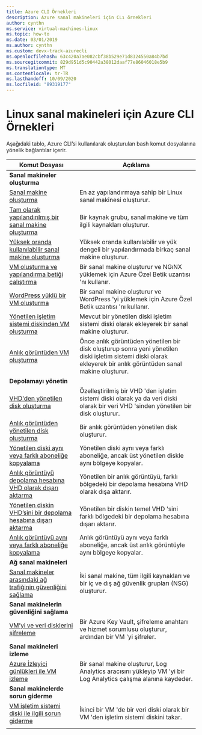 ```yaml
---
title: Azure CLI Örnekleri
description: Azure sanal makineleri için CLı örnekleri
author: cynthn
ms.service: virtual-machines-linux
ms.topic: how-to
ms.date: 03/01/2019
ms.author: cynthn
ms.custom: devx-track-azurecli
ms.openlocfilehash: 63c420a7ae082cbf38b529e71d8324550a84b7bd
ms.sourcegitcommit: 829d951d5c90442a38012daaf77e86046018e5b9
ms.translationtype: MT
ms.contentlocale: tr-TR
ms.lasthandoff: 10/09/2020
ms.locfileid: "89319177"
---
```

# <a name="azure-cli-samples-for-linux-virtual-machines"></a>Linux sanal makineleri için Azure CLI Örnekleri

Aşağıdaki tablo, Azure CLI’si kullanılarak oluşturulan bash komut dosyalarına yönelik bağlantılar içerir.

| Komut Dosyası | Açıklama |
|---|---|
|**Sanal makineler oluşturma**||
| [Sanal makine oluşturma](./../scripts/virtual-machines-linux-cli-sample-create-vm-quick-create.md?toc=%2fazure%2fvirtual-machines%2flinux%2ftoc.json) | En az yapılandırmaya sahip bir Linux sanal makinesi oluşturur. |
| [Tam olarak yapılandırılmış bir sanal makine oluşturma](./../scripts/virtual-machines-linux-cli-sample-create-vm.md?toc=%2fazure%2fvirtual-machines%2flinux%2ftoc.json) | Bir kaynak grubu, sanal makine ve tüm ilgili kaynakları oluşturur.|
| [Yüksek oranda kullanılabilir sanal makine oluşturma](./../scripts/virtual-machines-linux-cli-sample-nlb.md?toc=%2fazure%2fvirtual-machines%2flinux%2ftoc.json) | Yüksek oranda kullanılabilir ve yük dengeli bir yapılandırmada birkaç sanal makine oluşturur. |
| [VM oluşturma ve yapılandırma betiği çalıştırma](./../scripts/virtual-machines-linux-cli-sample-create-vm-nginx.md?toc=%2fazure%2fvirtual-machines%2flinux%2ftoc.json) | Bir sanal makine oluşturur ve NGıNX yüklemek için Azure Özel Betik uzantısı 'nı kullanır. |
| [WordPress yüklü bir VM oluşturma](./../scripts/virtual-machines-linux-cli-sample-create-vm-wordpress.md?toc=%2fazure%2fvirtual-machines%2flinux%2ftoc.json) | Bir sanal makine oluşturur ve WordPress 'yi yüklemek için Azure Özel Betik uzantısı 'nı kullanır. |
| [Yönetilen işletim sistemi diskinden VM oluşturma](./../scripts/virtual-machines-linux-cli-sample-create-vm-from-managed-os-disks.md?toc=%2fazure%2fvirtual-machines%2flinux%2ftoc.json) | Mevcut bir yönetilen diski işletim sistemi diski olarak ekleyerek bir sanal makine oluşturur. |
| [Anlık görüntüden VM oluşturma](./../scripts/virtual-machines-linux-cli-sample-create-vm-from-snapshot.md?toc=%2fazure%2fvirtual-machines%2flinux%2ftoc.json) | Önce anlık görüntüden yönetilen bir disk oluşturup sonra yeni yönetilen diski işletim sistemi diski olarak ekleyerek bir anlık görüntüden sanal makine oluşturur. |
|**Depolamayı yönetin**||
| [VHD'den yönetilen disk oluşturma](../scripts/virtual-machines-cli-sample-create-managed-disk-from-vhd.md?toc=%2fazure%2fvirtual-machines%2flinux%2ftoc.json) | Özelleştirilmiş bir VHD 'den işletim sistemi diski olarak ya da veri diski olarak bir veri VHD 'sinden yönetilen bir disk oluşturur.  |
| [Anlık görüntüden yönetilen disk oluşturma](../scripts/virtual-machines-cli-sample-create-managed-disk-from-snapshot.md?toc=%2fazure%2fvirtual-machines%2flinux%2ftoc.json) | Bir anlık görüntüden yönetilen disk oluşturur. |
| [Yönetilen diski aynı veya farklı aboneliğe kopyalama](../scripts/virtual-machines-cli-sample-copy-managed-disks-to-same-or-different-subscription.md?toc=%2fazure%2fvirtual-machines%2flinux%2ftoc.json) | Yönetilen diski aynı veya farklı aboneliğe, ancak üst yönetilen diskle aynı bölgeye kopyalar. 
| [Anlık görüntüyü depolama hesabına VHD olarak dışarı aktarma](../scripts/virtual-machines-cli-sample-copy-snapshot-to-storage-account.md?toc=%2fazure%2fvirtual-machines%2flinux%2ftoc.json) | Yönetilen bir anlık görüntüyü, farklı bölgedeki bir depolama hesabına VHD olarak dışa aktarır. |
| [Yönetilen diskin VHD’sini bir depolama hesabına dışarı aktarma](../scripts/virtual-machines-cli-sample-copy-managed-disks-vhd.md?toc=%2fazure%2fvirtual-machines%2flinux%2ftoc.json) | Yönetilen bir diskin temel VHD 'sini farklı bölgedeki bir depolama hesabına dışarı aktarır. |
| [Anlık görüntüyü aynı veya farklı aboneliğe kopyalama](../scripts/virtual-machines-cli-sample-copy-snapshot-to-same-or-different-subscription.md?toc=%2fazure%2fvirtual-machines%2flinux%2ftoc.json) | Anlık görüntüyü aynı veya farklı aboneliğe, ancak üst anlık görüntüyle aynı bölgeye kopyalar. |
|**Ağ sanal makineleri**||
| [Sanal makineler arasındaki ağ trafiğinin güvenliğini sağlama](./../scripts/virtual-machines-linux-cli-sample-create-vm-nsg.md?toc=%2fazure%2fvirtual-machines%2flinux%2ftoc.json) | İki sanal makine, tüm ilgili kaynakları ve bir iç ve dış ağ güvenlik grupları (NSG) oluşturur. |
|**Sanal makinelerin güvenliğini sağlama**||
| [VM’yi ve veri disklerini şifreleme](./../scripts/virtual-machines-linux-cli-sample-encrypt-vm.md?toc=%2fazure%2fvirtual-machines%2flinux%2ftoc.json) | Bir Azure Key Vault, şifreleme anahtarı ve hizmet sorumlusu oluşturur, ardından bir VM 'yi şifreler. |
|**Sanal makineleri izleme**||
| [Azure İzleyici günlükleri ile VM izleme](./../scripts/virtual-machines-linux-cli-sample-create-vm-oms.md?toc=%2fazure%2fvirtual-machines%2flinux%2ftoc.json) | Bir sanal makine oluşturur, Log Analytics aracısını yükleyip VM 'yi bir Log Analytics çalışma alanına kaydeder.  |
|**Sanal makinelerde sorun giderme**||
| [VM işletim sistemi diski ile ilgili sorun giderme](./../scripts/virtual-machines-linux-cli-sample-mount-os-disk.md?toc=%2fazure%2fvirtual-machines%2flinux%2ftoc.json) | İkinci bir VM 'de bir veri diski olarak bir VM 'den işletim sistemi diskini takar. |
| | |

